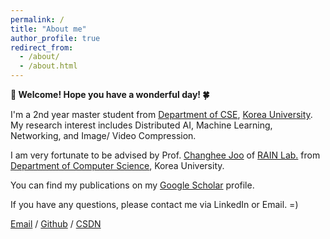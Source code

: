 ```yaml
---
permalink: /
title: "About me"
author_profile: true
redirect_from: 
  - /about/
  - /about.html
---
```


**🎉 Welcome! Hope you have a wonderful day! 🍀**

I'm a 2nd year master student from [Department of CSE](https://cs.korea.ac.kr/cs/index.do), [Korea University](https://www.korea.ac.kr/sites/ko/index.do). My research interest includes Distributed AI, Machine Learning, Networking, and Image/ Video Compression.

I am very fortunate to be advised by Prof. [Changhee Joo](https://rain.korea.ac.kr/members/professor) of [RAIN Lab.](https://rain.korea.ac.kr/) from [Department of Computer Science](https://cs.korea.ac.kr/cs/index.do), Korea University.

You can find my publications on my [Google Scholar](https://scholar.google.com/citations?user=6D4rBUIAAAAJ&hl=en&authuser=1) profile.


If you have any questions, please contact me via LinkedIn or Email. =)



[Email](mailto:junhochae@korea.ac.kr) / [Github](https://github.com/chae-junho) / [CSDN](https://blog.csdn.net/cjh0318?spm=1000.2115.3001.5343)
